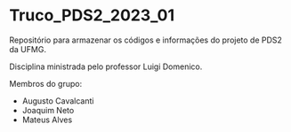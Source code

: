 # Truco_PDS2_2023_01
Repositório para armazenar os códigos e informações do projeto de PDS2 da UFMG.

Disciplina ministrada pelo professor Luigi Domenico. 

Membros do grupo: 
- Augusto Cavalcanti 
- Joaquim Neto
- Mateus Alves

